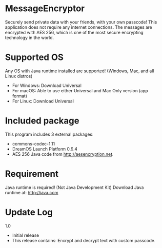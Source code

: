 # MessageEncryptor
Securely send private data with your friends, with your own passcode!
This application does not require any internet connections.
The messages are encrypted with AES 256, which is one of the most secure encrypting technology in the world.

# Supported OS
Any OS with Java runtime installed are supported! (Windows, Mac, and all Linux distros)
- For Windows: Download Universal
- For macOS: Able to use either Universal and Mac Only version (app format)
- For Linux: Download Universal

# Included package
This program includes 3 external packages: 
- commons-codec-1.11
- DreamOS Launch Platform 0.9.4
- AES 256 Java code from http://aesencryption.net.

# Requirement
Java runtime is required! (Not Java Development Kit)
Download Java runtime at: http://java.com

# Update Log
1.0
- Initial release
- This release contains: Encrypt and decrypt text with custom passcode.